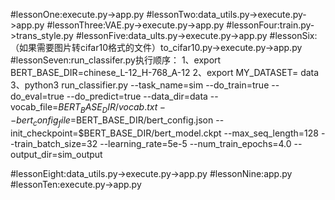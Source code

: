 #lessonOne:execute.py->app.py
#lessonTwo:data_utils.py->execute.py->app.py
#lessonThree:VAE.py->execute.py->app.py
#lessonFour:train.py->trans_style.py
#lessonFive:data_ults.py->execute.py->app.py
#lessonSix:（如果需要图片转cifar10格式的文件）to_cifar10.py->execute.py->app.py
#lessonSeven:run_classifer.py执行顺序：
1、export BERT_BASE_DIR=chinese_L-12_H-768_A-12
2、export MY_DATASET= data
3、python3 run_classifier.py --task_name=sim  --do_train=true --do_eval=true --do_predict=true --data_dir=data --vocab_file=$BERT_BASE_DIR/vocab.txt --bert_config_file=$BERT_BASE_DIR/bert_config.json --init_checkpoint=$BERT_BASE_DIR/bert_model.ckpt --max_seq_length=128  --train_batch_size=32 --learning_rate=5e-5 --num_train_epochs=4.0 --output_dir=sim_output

#lessonEight:data_utils.py->execute.py->app.py
#lessonNine:app.py
#lessonTen:execute.py->app.py